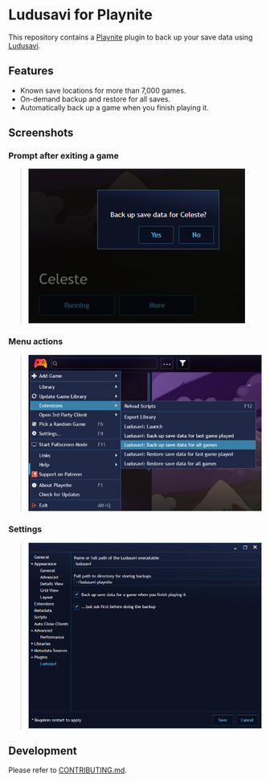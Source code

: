 # Ludusavi for Playnite
This repository contains a [Playnite](https://playnite.link) plugin to
back up your save data using [Ludusavi](https://github.com/mtkennerly/ludusavi).

## Features
* Known save locations for more than 7,000 games.
* On-demand backup and restore for all saves.
* Automatically back up a game when you finish playing it.

## Screenshots
### Prompt after exiting a game
> ![Screenshot of prompt after exiting a game](docs/prompt.png)

### Menu actions
> ![Screenshot of menu actions](docs/actions.png)

### Settings
> ![Screenshot of settings](docs/settings.png)

## Development
Please refer to [CONTRIBUTING.md](./CONTRIBUTING.md).
